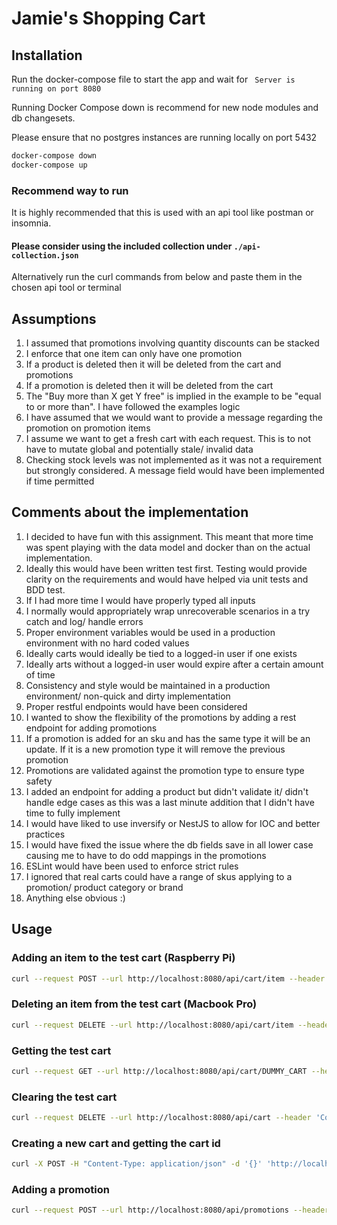 # Jamie's Shopping Cart

## Installation
Run the docker-compose file to start the app and wait for ` Server is running on port 8080`

Running Docker Compose down is recommend for new node modules and db changesets.

Please ensure that no postgres instances are running locally on port 5432
```bash 
docker-compose down
docker-compose up
```

### Recommend way to run
It is highly recommended that this is used with an api tool like postman or insomnia.

#### <b>Please consider using the included collection under `./api-collection.json`</b>

Alternatively run the curl commands from below and paste them in the chosen api tool or terminal

## Assumptions
1. I assumed that promotions involving quantity discounts can be stacked
2. I enforce that one item can only have one promotion
3. If a product is deleted then it will be deleted from the cart and promotions
4. If a promotion is deleted then it will be deleted from the cart
5. The "Buy more than X get Y free" is implied in the example to be "equal to or more than". I have followed the examples logic
6. I have assumed that we would want to provide a message regarding the promotion on promotion items
7. I assume we want to get a fresh cart with each request. This is to not have to mutate global and potentially stale/ invalid data
8. Checking stock levels was not implemented as it was not a requirement but strongly considered. A message field would have been implemented if time permitted

## Comments about the implementation
1. I decided to have fun with this assignment. This meant that more time was spent playing with the data model and docker than on the actual implementation.
2. Ideally this would have been written test first. Testing would provide clarity on the requirements and would have helped via unit tests and BDD test.
3. If I had more time I would have properly typed all inputs
4. I normally would appropriately wrap unrecoverable scenarios in a try catch and log/ handle errors
5. Proper environment variables would be used in a production environment with no hard coded values
6. Ideally carts would ideally be tied to a logged-in user if one exists
7. Ideally arts without a logged-in user would expire after a certain amount of time
8. Consistency and style would be maintained in a production environment/ non-quick and dirty implementation
9. Proper restful endpoints would have been considered
10. I wanted to show the flexibility of the promotions by adding a rest endpoint for adding promotions
11. If a promotion is added for an sku and has the same type it will be an update. If it is a new promotion type it will remove the previous promotion
12. Promotions are validated against the promotion type to ensure type safety
13. I added an endpoint for adding a product but didn't validate it/ didn't handle edge cases as this was a last minute addition that I didn't have time to fully implement
14. I would have liked to use inversify or NestJS to allow for IOC and better practices
15. I would have fixed the issue where the db fields save in all lower case causing me to have to do odd mappings in the promotions
16. ESLint would have been used to enforce strict rules
17. I ignored that real carts could have a range of skus applying to a promotion/ product category or brand
18. Anything else obvious :)

## Usage

### Adding an item to the test cart (Raspberry Pi)
```bash
curl --request POST --url http://localhost:8080/api/cart/item --header 'Content-Type: application/json' --data '{ "cartId": "DUMMY_CART", "sku": "234234", "quantity": 1}'
```

### Deleting an item from the test cart (Macbook Pro)
```bash
curl --request DELETE --url http://localhost:8080/api/cart/item --header 'Content-Type: application/json' --data '{ "cartId": "DUMMY_CART", "sku": "43N23P"}'
```

### Getting the test cart
```bash
curl --request GET --url http://localhost:8080/api/cart/DUMMY_CART --header 'Content-Type: application/json'
```

### Clearing the test cart 
```bash
curl --request DELETE --url http://localhost:8080/api/cart --header 'Content-Type: application/json' --data '{ "cartId": "DUMMY_CART"}'
```


### Creating a new cart and getting the cart id
```bash
curl -X POST -H "Content-Type: application/json" -d '{}' 'http://localhost:8080/api/cart'
```

### Adding a promotion
```bash
curl --request POST --url http://localhost:8080/api/promotions --header 'Content-Type: application/json' --data '{ "sku": "120P90", "type": "buyXGetYFree",	"qty": 1, "freeItemSku": "A304SD" }'
```